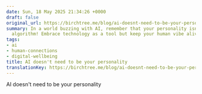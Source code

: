 ```yaml
---
date: Sun, 18 May 2025 21:34:26 +0000
draft: false
original_url: https://birchtree.me/blog/ai-doesnt-need-to-be-your-personality/
summary: In a world buzzing with AI, remember that your personality isn't just an
  algorithm! Embrace technology as a tool but keep your human vibe alive.
tags:
- ai
- human-connections
- digital-wellbeing
title: AI doesn't need to be your personality
translationKey: https://birchtree.me/blog/ai-doesnt-need-to-be-your-personality/
---
```


AI doesn't need to be your personality